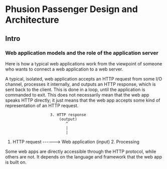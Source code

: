 # Phusion Passenger Design and Architecture

## Intro

### Web application models and the role of the application server

Here is how a typical web applications work from the viewpoint of someone who wants to connect a web application to a web server.

A typical, isolated, web application accepts an HTTP request from some I/O channel, processes it internally, and outputs an HTTP response, which is sent back to the client. This is done in a loop, until the application is commanded to exit. This does not necessarily mean that the web app speaks HTTP directly; it just means that the web app accepts some kind of representation of an HTTP request.


                        3. HTTP response
                            (output)
                               ^
                               |
                               |
1. HTTP request ------> Web application 
    (input)              2. Processing


Some web apps are directly accessible through the HTTP protocol, while others are not. It depends on the language and framework that the web app is built on. 
